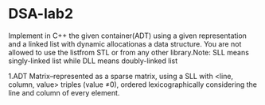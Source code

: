 # DSA-lab2


Implement in C++ the given container(ADT) using a given representation and a linked list with dynamic allocationas a data  structure. You are not  allowed to use the listfrom STL or from any other library.Note: SLL means singly-linked list while DLL means doubly-linked list

1.ADT Matrix–represented as a sparse matrix, using a SLL with <line, column, value> triples (value ≠0), ordered lexicographically considering the line and column of every element.
